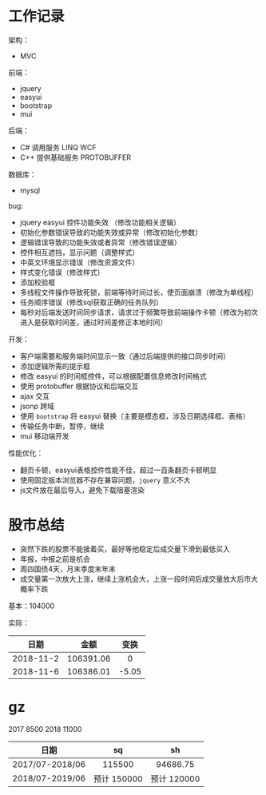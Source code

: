 # 工作记录

架构：
- MVC

前端：
- jquery 
- easyui 
- bootstrap
- mui

后端：
- C# 调用服务 LINQ WCF 
- C++ 提供基础服务 PROTOBUFFER

数据库：
- mysql

bug:
- jquery easyui 控件功能失效 （修改功能相关逻辑）
- 初始化参数错误导致的功能失效或异常（修改初始化参数）
- 逻辑错误导致的功能失效或者异常（修改错误逻辑）
- 控件相互遮挡，显示问题（调整样式）
- 中英文环境显示错误（修改资源文件）
- 样式变化错误（修改样式）
- 添加校验框
- 多线程文件操作导致死锁，前端等待时间过长，使页面崩溃（修改为单线程）
- 任务顺序错误（修改sql获取正确的任务队列）
- 每秒对后端发送时间同步请求，请求过于频繁导致前端操作卡顿（修改为初次进入是获取时间差，通过时间差修正本地时间）



开发：
- 客户端需要和服务端时间显示一致（通过后端提供的接口同步时间）
- 添加逻辑所需的提示框
- 修改 easyui 的时间框控件，可以根据配置信息修改时间格式
- 使用 protobuffer 根据协议和后端交互
- ajax 交互
- jsonp 跨域
- 使用 `bootstrap` 将 easyui 替换（主要是模态框，涉及日期选择框、表格）
- 传输任务中断，暂停，继续
- mui 移动端开发

性能优化：
- 翻页卡顿，easyui表格控件性能不佳，超过一百条翻页卡顿明显
- 使用固定版本浏览器不存在兼容问题，`jquery` 意义不大
- js文件放在最后导入，避免下载阻塞渲染


# 股市总结

- 突然下跌的股票不能接着买，最好等他稳定后成交量下滑到最低买入
- 年报，中报之前是机会
- 周四国债4天，月末季度末年末
- 成交量第一次放大上涨，继续上涨机会大，上涨一段时间后成交量放大后市大概率下跌

基本：104000

实际：

|日期|金额|变换|
|:------:|:------:|:------:|
|2018-11-2|106391.06 |  0  |
|2018-11-6|106386.01 |-5.05|


# gz
2017 8500
2018 11000



|日期|sq|sh|
|:------:|:------:|:------:|
|2017/07-2018/06|115500|94686.75|
|2018/07-2019/06|预计 150000 |预计 120000|
